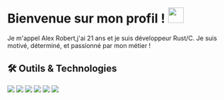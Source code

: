 # Bienvenue sur mon profil ! <img src="https://github.com/MartinHeinz/MartinHeinz/blob/master/wave.gif" width="35"/>
<p>Je m'appel Alex Robert,j'ai 21 ans et je suis développeur Rust/C. Je suis motivé, déterminé, et passionné par mon métier !</p>

## 🛠 Outils & Technologies
![](https://img.shields.io/badge/VIM-%2311AB00.svg?style=flat&logo=vim&logoColor=white)
![](https://img.shields.io/badge/NeoVim-%2357A143.svg?style=flat&logo=c&logoColor=white)
![](https://img.shields.io/badge/c-%2300599C.svg?style=flat&logo=c&logoColor=white)
![](https://img.shields.io/badge/Fedora-294172?style=flat&logo=c&logoColor=white)
![](https://img.shields.io/badge/intel-0071C5?style=flat&logo=c&logoColor=white)
![](https://img.shields.io/badge/rust-%23000000.svg?style=flat&logo=rust&logoColor=white)
